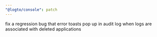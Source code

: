 ```yaml
---
"@logto/console": patch
---
```


fix a regression bug that error toasts pop up in audit log when logs are associated with deleted applications

